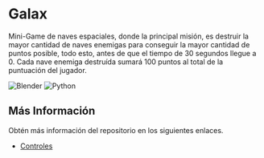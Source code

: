 # Galax

Mini-Game de naves espaciales, donde la principal misión, es destruir la mayor cantidad de naves enemigas para conseguir la mayor cantidad de puntos posible, todo esto, antes de que el tiempo de 30 segundos llegue a 0. Cada nave enemiga destruída sumará 100 puntos al total de la puntuación del jugador.

![Blender](https://img.shields.io/badge/Blender-v2.76-blue)
![Python](https://img.shields.io/badge/Python-v3.5-blue)

## Más Información

Obtén más información del repositorio en los siguientes enlaces.

- [Controles](https://gist.github.com/michelcalisto/3210b420080d09d33f5fdd04e6564933)
